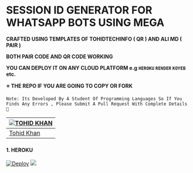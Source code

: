 # SESSION ID GENERATOR FOR WHATSAPP BOTS USING MEGA

**CRAFTED USING TEMPLATES OF TOHIDTECHINFO ( QR )  AND ALI MD ( PAIR )**

**BOTH PAIR CODE AND QR CODE WORKING**

**YOU CAN DEPLOY IT ON ANY CLOUD PLATFORM e.g `HEROKU` `RENDER` `KOYEB` etc.**

**⭐ THE REPO IF YOU ARE GOING TO COPY OR FORK**

`Note: Its Developed By A Student Of Programming Languages So If You Finds Any Errors , Please Submit A Pull Request With Complete Details 💝`


| [![TOHID KHAN](https://github.com/Tohidkhan6332.png?size=100)](https://github.com/Tohidkhan6322) |
| --- |
| [Tohid Khan](https://github.com/Tohidkhn6332) |



### <h4 align="">1. HEROKU</h4>
<p style="text-align: center; font-size: 1.2em;">


[![Deploy](https://www.herokucdn.com/deploy/button.svg)](https://dashboard.heroku.com/new?template=https://github.com/caseyweb/Tohid-pair-code)
<a><img src='https://i.imgur.com/LyHic3i.gif'/></a>

